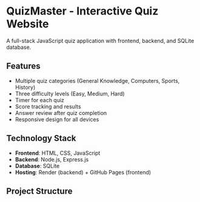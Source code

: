 # QuizMaster - Interactive Quiz Website

A full-stack JavaScript quiz application with frontend, backend, and SQLite database.

## Features

- Multiple quiz categories (General Knowledge, Computers, Sports, History)
- Three difficulty levels (Easy, Medium, Hard)
- Timer for each quiz
- Score tracking and results
- Answer review after quiz completion
- Responsive design for all devices

## Technology Stack

- **Frontend**: HTML, CSS, JavaScript
- **Backend**: Node.js, Express.js
- **Database**: SQLite
- **Hosting**: Render (backend) + GitHub Pages (frontend)

## Project Structure
